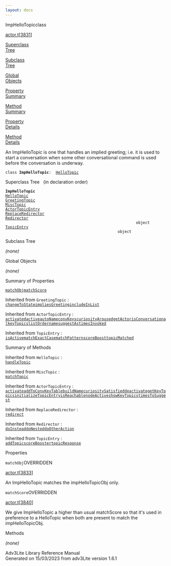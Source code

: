 ```yaml
---
layout: docs
---
```

<span class="title">ImpHelloTopic</span><span class="type">class</span>

[actor.t](../file/actor.t.html)\[[3831](../source/actor.t.html#3831)\]

[Superclass  
Tree](#_SuperClassTree_)

[Subclass  
Tree](#_SubClassTree_)

[Global  
Objects](#_ObjectSummary_)

[Property  
Summary](#_PropSummary_)

[Method  
Summary](#_MethodSummary_)

[Property  
Details](#_Properties_)

[Method  
Details](#_Methods_)

<div class="fdesc">

An ImpHelloTopic is one that handles an implied greeting; i.e. it is
used to start a conversation when some other conversational command is
used before the conversation is underway.

`class `**`ImpHelloTopic`**` :   `[`HelloTopic`](../object/HelloTopic.html)

</div>

<span id="_SuperClassTree_"></span>

<div class="mjhd">

<span class="hdln">Superclass Tree</span>   (in declaration order)

</div>

**`ImpHelloTopic`**  
[`HelloTopic`](../object/HelloTopic.html)  
[`GreetingTopic`](../object/GreetingTopic.html)  
[`MiscTopic`](../object/MiscTopic.html)  
[`ActorTopicEntry`](../object/ActorTopicEntry.html)  
[`ReplaceRedirector`](../object/ReplaceRedirector.html)  
[`Redirector`](../object/Redirector.html)  
`                                                         object`  
[`TopicEntry`](../object/TopicEntry.html)  
`                                                 object`  
<span id="_SubClassTree_"></span>

<div class="mjhd">

<span class="hdln">Subclass Tree</span>  

</div>

*(none)* <span id="_ObjectSummary_"></span>

<div class="mjhd">

<span class="hdln">Global Objects</span>  

</div>

*(none)* <span id="_PropSummary_"></span>

<div class="mjhd">

<span class="hdln">Summary of Properties</span>  

</div>

[`matchObj`](#matchObj)[`matchScore`](#matchScore)



Inherited from `GreetingTopic` :  
[`changeToState`](../object/GreetingTopic.html#changeToState)[`impliesGreeting`](../object/GreetingTopic.html#impliesGreeting)[`includeInList`](../object/GreetingTopic.html#includeInList)



Inherited from `ActorTopicEntry` :  
[`activated`](../object/ActorTopicEntry.html#activated)[`active`](../object/ActorTopicEntry.html#active)[`autoName`](../object/ActorTopicEntry.html#autoName)[`convKeys`](../object/ActorTopicEntry.html#convKeys)[`curiosityAroused`](../object/ActorTopicEntry.html#curiosityAroused)[`getActor`](../object/ActorTopicEntry.html#getActor)[`isConversational`](../object/ActorTopicEntry.html#isConversational)[`keyTopics`](../object/ActorTopicEntry.html#keyTopics)[`listOrder`](../object/ActorTopicEntry.html#listOrder)[`name`](../object/ActorTopicEntry.html#name)[`suggestAs`](../object/ActorTopicEntry.html#suggestAs)[`timesInvoked`](../object/ActorTopicEntry.html#timesInvoked)





Inherited from `TopicEntry` :  
[`isActive`](../object/TopicEntry.html#isActive)[`matchExactCase`](../object/TopicEntry.html#matchExactCase)[`matchPattern`](../object/TopicEntry.html#matchPattern)[`scoreBoost`](../object/TopicEntry.html#scoreBoost)[`topicMatched`](../object/TopicEntry.html#topicMatched)

<span id="_MethodSummary_"></span>

<div class="mjhd">

<span class="hdln">Summary of Methods</span>  

</div>



Inherited from `HelloTopic` :  
[`handleTopic`](../object/HelloTopic.html#handleTopic)



Inherited from `MiscTopic` :  
[`matchTopic`](../object/MiscTopic.html#matchTopic)

Inherited from `ActorTopicEntry` :  
[`activate`](../object/ActorTopicEntry.html#activate)[`addToConvKeyTable`](../object/ActorTopicEntry.html#addToConvKeyTable)[`buildName`](../object/ActorTopicEntry.html#buildName)[`curiositySatisfied`](../object/ActorTopicEntry.html#curiositySatisfied)[`deactivate`](../object/ActorTopicEntry.html#deactivate)[`getKeyTopics`](../object/ActorTopicEntry.html#getKeyTopics)[`initializeTopicEntry`](../object/ActorTopicEntry.html#initializeTopicEntry)[`isReachable`](../object/ActorTopicEntry.html#isReachable)[`nodeActive`](../object/ActorTopicEntry.html#nodeActive)[`showKeyTopics`](../object/ActorTopicEntry.html#showKeyTopics)[`timesToSuggest`](../object/ActorTopicEntry.html#timesToSuggest)

Inherited from `ReplaceRedirector` :  
[`redirect`](../object/ReplaceRedirector.html#redirect)

Inherited from `Redirector` :  
[`doInstead`](../object/Redirector.html#doInstead)[`doNested`](../object/Redirector.html#doNested)[`doOtherAction`](../object/Redirector.html#doOtherAction)

Inherited from `TopicEntry` :  
[`addTopic`](../object/TopicEntry.html#addTopic)[`scoreBooster`](../object/TopicEntry.html#scoreBooster)[`topicResponse`](../object/TopicEntry.html#topicResponse)

<span id="_Properties_"></span>

<div class="mjhd">

<span class="hdln">Properties</span>  

</div>

<span id="matchObj"></span>

`matchObj`<span class="rem">OVERRIDDEN</span>

[actor.t](../file/actor.t.html)\[[3833](../source/actor.t.html#3833)\]

<div class="desc">

An ImpHelloTopic matches the impHelloTopicObj only.

</div>

<span id="matchScore"></span>

`matchScore`<span class="rem">OVERRIDDEN</span>

[actor.t](../file/actor.t.html)\[[3840](../source/actor.t.html#3840)\]

<div class="desc">

We give ImpHelloTopic a higher than usual matchScore so that it's used
in preference to a HelloTopic when both are present to match the
impHelloTopicObj.

</div>

<span id="_Methods_"></span>

<div class="mjhd">

<span class="hdln">Methods</span>  

</div>

*(none)*

<div class="ftr">

Adv3Lite Library Reference Manual  
Generated on 15/03/2023 from adv3Lite version 1.6.1

</div>
